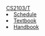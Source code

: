 <navbar placement="top" type="default">
    <a slot="brand" href="index.html" title="Home" class="navbar-brand">CS2103/T</a>
    <li><a href="{{baseUrl}}/index.html">Schedule</a></li>
    <li><a href="{{baseUrl}}/textbook.html">Textbook</a></li>
    <li><a href="{{baseUrl}}/handbook.html">Handbook</a></li>
</navbar>